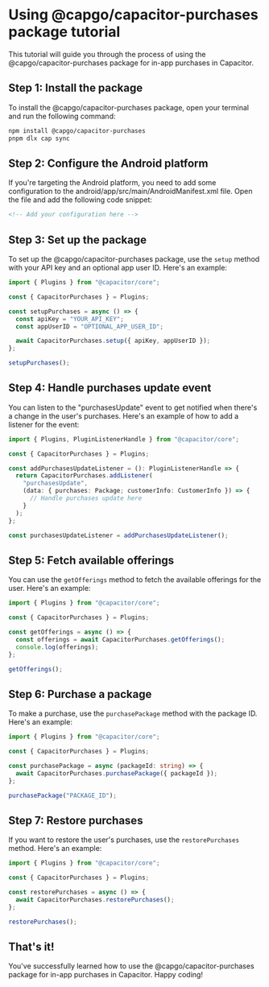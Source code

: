 # Using @capgo/capacitor-purchases package tutorial

This tutorial will guide you through the process of using the @capgo/capacitor-purchases package for in-app purchases in Capacitor.

## Step 1: Install the package

To install the @capgo/capacitor-purchases package, open your terminal and run the following command:

```bash
npm install @capgo/capacitor-purchases
pnpm dlx cap sync
```

## Step 2: Configure the Android platform

If you're targeting the Android platform, you need to add some configuration to the android/app/src/main/AndroidManifest.xml file. Open the file and add the following code snippet:

```xml
<!-- Add your configuration here -->
```

## Step 3: Set up the package

To set up the @capgo/capacitor-purchases package, use the `setup` method with your API key and an optional app user ID. Here's an example:

```typescript
import { Plugins } from "@capacitor/core";

const { CapacitorPurchases } = Plugins;

const setupPurchases = async () => {
  const apiKey = "YOUR_API_KEY";
  const appUserID = "OPTIONAL_APP_USER_ID";

  await CapacitorPurchases.setup({ apiKey, appUserID });
};

setupPurchases();
```

## Step 4: Handle purchases update event

You can listen to the "purchasesUpdate" event to get notified when there's a change in the user's purchases. Here's an example of how to add a listener for the event:

```typescript
import { Plugins, PluginListenerHandle } from "@capacitor/core";

const { CapacitorPurchases } = Plugins;

const addPurchasesUpdateListener = (): PluginListenerHandle => {
  return CapacitorPurchases.addListener(
    "purchasesUpdate",
    (data: { purchases: Package; customerInfo: CustomerInfo }) => {
      // Handle purchases update here
    }
  );
};

const purchasesUpdateListener = addPurchasesUpdateListener();
```

## Step 5: Fetch available offerings

You can use the `getOfferings` method to fetch the available offerings for the user. Here's an example:

```typescript
import { Plugins } from "@capacitor/core";

const { CapacitorPurchases } = Plugins;

const getOfferings = async () => {
  const offerings = await CapacitorPurchases.getOfferings();
  console.log(offerings);
};

getOfferings();
```

## Step 6: Purchase a package

To make a purchase, use the `purchasePackage` method with the package ID. Here's an example:

```typescript
import { Plugins } from "@capacitor/core";

const { CapacitorPurchases } = Plugins;

const purchasePackage = async (packageId: string) => {
  await CapacitorPurchases.purchasePackage({ packageId });
};

purchasePackage("PACKAGE_ID");
```

## Step 7: Restore purchases

If you want to restore the user's purchases, use the `restorePurchases` method. Here's an example:

```typescript
import { Plugins } from "@capacitor/core";

const { CapacitorPurchases } = Plugins;

const restorePurchases = async () => {
  await CapacitorPurchases.restorePurchases();
};

restorePurchases();
```

## That's it!

You've successfully learned how to use the @capgo/capacitor-purchases package for in-app purchases in Capacitor. Happy coding!